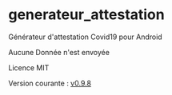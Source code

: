 # generateur_attestation

Générateur d'attestation Covid19 pour Android

Aucune Donnée n'est envoyée

Licence MIT

Version courante : [v0.9.8](https://github.com/olivier-boesch/generateur_attestation/releases/tag/v0.9.8)
